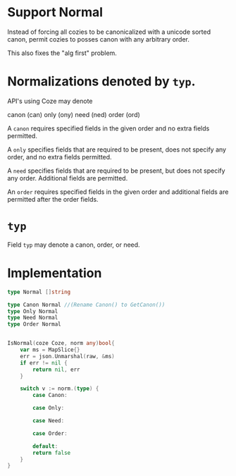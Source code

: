 # Support Normal

Instead of forcing all cozies to be canonicalized with a unicode sorted canon,
permit cozies to posses canon with any arbitrary order.  

This also fixes the "alg first" problem.  


# Normalizations denoted by `typ`.
API's using Coze may denote 

canon      (can)
only       (ony)
need       (ned)
order      (ord)


A `canon` requires specified fields in the given order and no extra fields
permitted. 

A `only` specifies fields that are required to be present, does not specify
any order, and no extra fields permitted. 

A `need` specifies fields that are required to be present, but does not specify
any order. Additional fields are permitted.  

An `order` requires specified fields in the given order and additional fields
are permitted after the order fields.




# `typ`
Field `typ` may denote a canon, order, or need.

# Implementation
```go
type Normal []string

type Canon Normal //(Rename Canon() to GetCanon())
type Only Normal
type Need Normal
type Order Normal


IsNormal(coze Coze, norm any)bool{
	var ms = MapSlice{}
	err = json.Unmarshal(raw, &ms)
	if err != nil {
		return nil, err
	}

	switch v := norm.(type) {
		case Canon:

		case Only:

		case Need:

		case Order:

		default:
		return false
	}
}
```